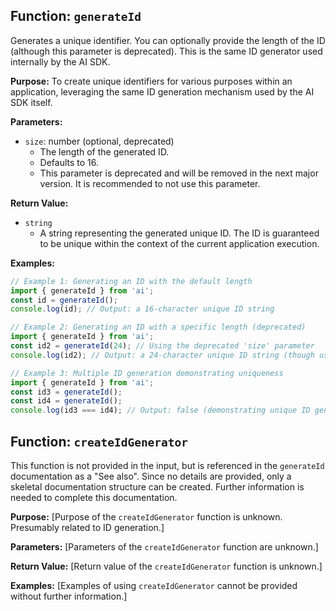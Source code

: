 ## Function: `generateId`

Generates a unique identifier. You can optionally provide the length of the ID (although this parameter is deprecated). This is the same ID generator used internally by the AI SDK.

**Purpose:**
To create unique identifiers for various purposes within an application, leveraging the same ID generation mechanism used by the AI SDK itself.

**Parameters:**

* `size`: number (optional, deprecated)
    * The length of the generated ID.
    * Defaults to 16.
    * This parameter is deprecated and will be removed in the next major version.  It is recommended to not use this parameter.


**Return Value:**

* `string`
    * A string representing the generated unique ID.  The ID is guaranteed to be unique within the context of the current application execution.


**Examples:**

```typescript
// Example 1: Generating an ID with the default length
import { generateId } from 'ai';
const id = generateId();
console.log(id); // Output: a 16-character unique ID string

// Example 2: Generating an ID with a specific length (deprecated)
import { generateId } from 'ai';
const id2 = generateId(24); // Using the deprecated 'size' parameter
console.log(id2); // Output: a 24-character unique ID string (though using 'size' is discouraged)

// Example 3: Multiple ID generation demonstrating uniqueness
import { generateId } from 'ai';
const id3 = generateId();
const id4 = generateId();
console.log(id3 === id4); // Output: false (demonstrating unique ID generation)
```


## Function: `createIdGenerator`

This function is not provided in the input, but is referenced in the `generateId` documentation as a "See also".  Since no details are provided, only a skeletal documentation structure can be created.  Further information is needed to complete this documentation.

**Purpose:**
[Purpose of the `createIdGenerator` function is unknown.  Presumably related to ID generation.]

**Parameters:**
[Parameters of the `createIdGenerator` function are unknown.]

**Return Value:**
[Return value of the `createIdGenerator` function is unknown.]

**Examples:**
[Examples of using `createIdGenerator` cannot be provided without further information.]

